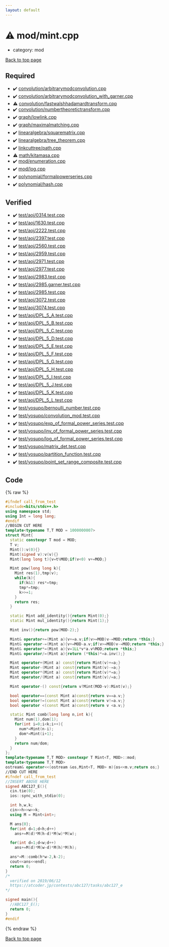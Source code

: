 ```yaml
---
layout: default
---
```


<!-- mathjax config similar to math.stackexchange -->
<script type="text/javascript" async
  src="https://cdnjs.cloudflare.com/ajax/libs/mathjax/2.7.5/MathJax.js?config=TeX-MML-AM_CHTML">
</script>
<script type="text/x-mathjax-config">
  MathJax.Hub.Config({
    TeX: { equationNumbers: { autoNumber: "AMS" }},
    tex2jax: {
      inlineMath: [ ['$','$'] ],
      processEscapes: true
    },
    "HTML-CSS": { matchFontHeight: false },
    displayAlign: "left",
    displayIndent: "2em"
  });
</script>

<script type="text/javascript" src="https://cdnjs.cloudflare.com/ajax/libs/jquery/3.4.1/jquery.min.js"></script>
<script src="https://cdn.jsdelivr.net/npm/jquery-balloon-js@1.1.2/jquery.balloon.min.js" integrity="sha256-ZEYs9VrgAeNuPvs15E39OsyOJaIkXEEt10fzxJ20+2I=" crossorigin="anonymous"></script>
<script type="text/javascript" src="../../assets/js/copy-button.js"></script>
<link rel="stylesheet" href="../../assets/css/copy-button.css" />


# :warning: mod/mint.cpp
* category: mod


[Back to top page](../../index.html)



## Required
* :heavy_check_mark: [convolution/arbitrarymodconvolution.cpp](../convolution/arbitrarymodconvolution.cpp.html)
* :heavy_check_mark: [convolution/arbitrarymodconvolution_with_garner.cpp](../convolution/arbitrarymodconvolution_with_garner.cpp.html)
* :warning: [convolution/fastwalshhadamardtransform.cpp](../convolution/fastwalshhadamardtransform.cpp.html)
* :heavy_check_mark: [convolution/numbertheoretictransform.cpp](../convolution/numbertheoretictransform.cpp.html)
* :heavy_check_mark: [graph/lowlink.cpp](../graph/lowlink.cpp.html)
* :heavy_check_mark: [graph/maximalmatching.cpp](../graph/maximalmatching.cpp.html)
* :heavy_check_mark: [linearalgebra/squarematrix.cpp](../linearalgebra/squarematrix.cpp.html)
* :heavy_check_mark: [linearalgebra/tree_theorem.cpp](../linearalgebra/tree_theorem.cpp.html)
* :heavy_check_mark: [linkcuttree/path.cpp](../linkcuttree/path.cpp.html)
* :warning: [math/kitamasa.cpp](../math/kitamasa.cpp.html)
* :heavy_check_mark: [mod/enumeration.cpp](enumeration.cpp.html)
* :heavy_check_mark: [mod/log.cpp](log.cpp.html)
* :heavy_check_mark: [polynomial/formalpowerseries.cpp](../polynomial/formalpowerseries.cpp.html)
* :heavy_check_mark: [polynomial/hash.cpp](../polynomial/hash.cpp.html)


## Verified
* :heavy_check_mark: [test/aoj/0314.test.cpp](../../verify/test/aoj/0314.test.cpp.html)
* :heavy_check_mark: [test/aoj/1630.test.cpp](../../verify/test/aoj/1630.test.cpp.html)
* :heavy_check_mark: [test/aoj/2222.test.cpp](../../verify/test/aoj/2222.test.cpp.html)
* :heavy_check_mark: [test/aoj/2397.test.cpp](../../verify/test/aoj/2397.test.cpp.html)
* :heavy_check_mark: [test/aoj/2560.test.cpp](../../verify/test/aoj/2560.test.cpp.html)
* :heavy_check_mark: [test/aoj/2959.test.cpp](../../verify/test/aoj/2959.test.cpp.html)
* :heavy_check_mark: [test/aoj/2971.test.cpp](../../verify/test/aoj/2971.test.cpp.html)
* :heavy_check_mark: [test/aoj/2977.test.cpp](../../verify/test/aoj/2977.test.cpp.html)
* :heavy_check_mark: [test/aoj/2983.test.cpp](../../verify/test/aoj/2983.test.cpp.html)
* :heavy_check_mark: [test/aoj/2985.garner.test.cpp](../../verify/test/aoj/2985.garner.test.cpp.html)
* :heavy_check_mark: [test/aoj/2985.test.cpp](../../verify/test/aoj/2985.test.cpp.html)
* :heavy_check_mark: [test/aoj/3072.test.cpp](../../verify/test/aoj/3072.test.cpp.html)
* :heavy_check_mark: [test/aoj/3074.test.cpp](../../verify/test/aoj/3074.test.cpp.html)
* :heavy_check_mark: [test/aoj/DPL_5_A.test.cpp](../../verify/test/aoj/DPL_5_A.test.cpp.html)
* :heavy_check_mark: [test/aoj/DPL_5_B.test.cpp](../../verify/test/aoj/DPL_5_B.test.cpp.html)
* :heavy_check_mark: [test/aoj/DPL_5_C.test.cpp](../../verify/test/aoj/DPL_5_C.test.cpp.html)
* :heavy_check_mark: [test/aoj/DPL_5_D.test.cpp](../../verify/test/aoj/DPL_5_D.test.cpp.html)
* :heavy_check_mark: [test/aoj/DPL_5_E.test.cpp](../../verify/test/aoj/DPL_5_E.test.cpp.html)
* :heavy_check_mark: [test/aoj/DPL_5_F.test.cpp](../../verify/test/aoj/DPL_5_F.test.cpp.html)
* :heavy_check_mark: [test/aoj/DPL_5_G.test.cpp](../../verify/test/aoj/DPL_5_G.test.cpp.html)
* :heavy_check_mark: [test/aoj/DPL_5_H.test.cpp](../../verify/test/aoj/DPL_5_H.test.cpp.html)
* :heavy_check_mark: [test/aoj/DPL_5_I.test.cpp](../../verify/test/aoj/DPL_5_I.test.cpp.html)
* :heavy_check_mark: [test/aoj/DPL_5_J.test.cpp](../../verify/test/aoj/DPL_5_J.test.cpp.html)
* :heavy_check_mark: [test/aoj/DPL_5_K.test.cpp](../../verify/test/aoj/DPL_5_K.test.cpp.html)
* :heavy_check_mark: [test/aoj/DPL_5_L.test.cpp](../../verify/test/aoj/DPL_5_L.test.cpp.html)
* :heavy_check_mark: [test/yosupo/bernoulli_number.test.cpp](../../verify/test/yosupo/bernoulli_number.test.cpp.html)
* :heavy_check_mark: [test/yosupo/convolution_mod.test.cpp](../../verify/test/yosupo/convolution_mod.test.cpp.html)
* :heavy_check_mark: [test/yosupo/exp_of_formal_power_series.test.cpp](../../verify/test/yosupo/exp_of_formal_power_series.test.cpp.html)
* :heavy_check_mark: [test/yosupo/inv_of_formal_power_series.test.cpp](../../verify/test/yosupo/inv_of_formal_power_series.test.cpp.html)
* :heavy_check_mark: [test/yosupo/log_of_formal_power_series.test.cpp](../../verify/test/yosupo/log_of_formal_power_series.test.cpp.html)
* :heavy_check_mark: [test/yosupo/matrix_det.test.cpp](../../verify/test/yosupo/matrix_det.test.cpp.html)
* :heavy_check_mark: [test/yosupo/partition_function.test.cpp](../../verify/test/yosupo/partition_function.test.cpp.html)
* :heavy_check_mark: [test/yosupo/point_set_range_composite.test.cpp](../../verify/test/yosupo/point_set_range_composite.test.cpp.html)


## Code
{% raw %}
```cpp
#ifndef call_from_test
#include<bits/stdc++.h>
using namespace std;
using Int = long long;
#endif
//BEGIN CUT HERE
template<typename T,T MOD = 1000000007>
struct Mint{
  static constexpr T mod = MOD;
  T v;
  Mint():v(0){}
  Mint(signed v):v(v){}
  Mint(long long t){v=t%MOD;if(v<0) v+=MOD;}

  Mint pow(long long k){
    Mint res(1),tmp(v);
    while(k){
      if(k&1) res*=tmp;
      tmp*=tmp;
      k>>=1;
    }
    return res;
  }

  static Mint add_identity(){return Mint(0);}
  static Mint mul_identity(){return Mint(1);}

  Mint inv(){return pow(MOD-2);}

  Mint& operator+=(Mint a){v+=a.v;if(v>=MOD)v-=MOD;return *this;}
  Mint& operator-=(Mint a){v+=MOD-a.v;if(v>=MOD)v-=MOD;return *this;}
  Mint& operator*=(Mint a){v=1LL*v*a.v%MOD;return *this;}
  Mint& operator/=(Mint a){return (*this)*=a.inv();}

  Mint operator+(Mint a) const{return Mint(v)+=a;}
  Mint operator-(Mint a) const{return Mint(v)-=a;}
  Mint operator*(Mint a) const{return Mint(v)*=a;}
  Mint operator/(Mint a) const{return Mint(v)/=a;}

  Mint operator-() const{return v?Mint(MOD-v):Mint(v);}

  bool operator==(const Mint a)const{return v==a.v;}
  bool operator!=(const Mint a)const{return v!=a.v;}
  bool operator <(const Mint a)const{return v <a.v;}

  static Mint comb(long long n,int k){
    Mint num(1),dom(1);
    for(int i=0;i<k;i++){
      num*=Mint(n-i);
      dom*=Mint(i+1);
    }
    return num/dom;
  }
};
template<typename T,T MOD> constexpr T Mint<T, MOD>::mod;
template<typename T,T MOD>
ostream& operator<<(ostream &os,Mint<T, MOD> m){os<<m.v;return os;}
//END CUT HERE
#ifndef call_from_test
//INSERT ABOVE HERE
signed ABC127_E(){
  cin.tie(0);
  ios::sync_with_stdio(0);

  int h,w,k;
  cin>>h>>w>>k;
  using M = Mint<int>;

  M ans{0};
  for(int d=1;d<h;d++)
    ans+=M(d)*M(h-d)*M(w)*M(w);

  for(int d=1;d<w;d++)
    ans+=M(d)*M(w-d)*M(h)*M(h);

  ans*=M::comb(h*w-2,k-2);
  cout<<ans<<endl;
  return 0;
}
/*
  verified on 2019/06/12
  https://atcoder.jp/contests/abc127/tasks/abc127_e
*/

signed main(){
  //ABC127_E();
  return 0;
}
#endif

```
{% endraw %}

[Back to top page](../../index.html)

